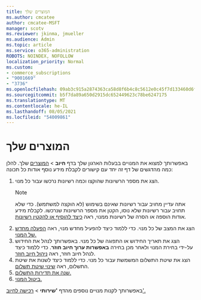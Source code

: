 ```yaml
---
title: המוצרים שלך
ms.author: cmcatee
author: cmcatee-MSFT
manager: scotv
ms.reviewer: jkinma, jmueller
ms.audience: Admin
ms.topic: article
ms.service: o365-administration
ROBOTS: NOINDEX, NOFOLLOW
localization_priority: Normal
ms.custom:
- commerce_subscriptions
- "9001669"
- "3736"
ms.openlocfilehash: 09ab3c915a2874363ca58d8f6b4c8c5612e0c45f7d133460d6fc61bfacc8ab4f
ms.sourcegitcommit: b5f7da89a650d2915dc652449623c78be6247175
ms.translationtype: MT
ms.contentlocale: he-IL
ms.lasthandoff: 08/05/2021
ms.locfileid: "54009861"
---
```

# <a name="your-products"></a>המוצרים שלך

באפשרותך למצוא את המנויים בבעלות הארגון שלך בדף **חיוב**  >  [המוצרים](https://go.microsoft.com/fwlink/p/?linkid=842054) שלך. להלן כמה מהדגשים של דף זה יחד עם קישורים לקבלת מידע נוסף אודות כל תכונה:

1. הצג את מספר הרשיונות שהוקצו וכמה רשיונות נרכשו עבור כל מנוי.
    > [!NOTE]
    > אתה עדיין מחויב עבור רשיונות שאינם בשימוש (לא הוקצה למשתמש). כדי שלא תחויב עבור רשיונות שלא נוסו, הקטן את מספר הרשיונות שנרכשו. לקבלת מידע אודות הוספה או הסרה של רשיונות ממנוי, ראה [כיצד להוסיף או להקטין רשיונות](https://docs.microsoft.com/alchemyinsights/how-to-add-or-reduce-licenses).
2. הצג את המצב של כל מנוי. כדי ללמוד כיצד להפעיל מחדש מנוי, ראה [הפעלה מחדש של המנוי.](reactivate-your-subscription.md)
3. הצג את תאריך החידוש או התפוגה של כל מנוי. באפשרותך לנהל את החידוש על-ידי בחירת המנוי ולאחר מכן בחירה **באפשרות ערוך חיוב חוזר**. כדי ללמוד כיצד לנהל חיוב חוזר, ראה [ניהול חיוב חוזר](manage-auto-renewal.md).
4. הצג את שיטת התשלום המשמשת עבור כל מנוי. כדי ללמוד כיצד לשנות את שיטת התשלום, ראה [שינוי שיטת תשלום](change-payment-method.md).
5. [שנה את תדירות התשלום.](change-how-often-you-pay.md)
6. [ביטול המנוי.](https://go.microsoft.com/fwlink/?linkid=2119113)

באפשרותך לקנות מנויים נוספים מהדף **'שירותי**  >  [רכישה לחיוב'.](https://go.microsoft.com/fwlink/p/?linkid=868433)